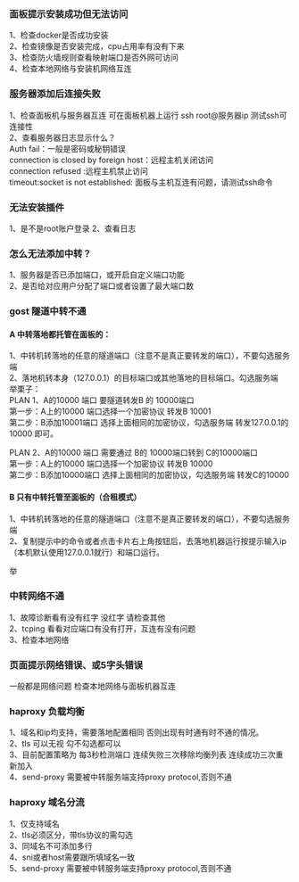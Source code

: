 ### 面板提示安装成功但无法访问
1、检查docker是否成功安装  
2、检查镜像是否安装完成，cpu占用率有没有下来  
3、检查防火墙规则查看映射端口是否外网可访问  
4、检查本地网络与安装机网络互连  

### 服务器添加后连接失败
1、检查面板机与服务器互连 可在面板机器上运行  ssh root@服务器ip 测试ssh可连接性  
2、查看服务器日志显示什么？  
  Auth fail：一般是密码或秘钥错误  
  connection is closed by foreign host：远程主机关闭访问  
  connection refused :远程主机禁止访问  
  timeout:socket is not established: 面板与主机互连有问题，请测试ssh命令

### 无法安装插件
1、是不是root账户登录
2、查看日志


### 怎么无法添加中转？
1、服务器是否已添加端口，或开启自定义端口功能  
2、是否给对应用户分配了端口或者设置了最大端口数  

### gost 隧道中转不通
#### A 中转落地都托管在面板的：  
1、中转机转落地的任意的隧道端口（注意不是真正要转发的端口），不要勾选服务端  
2、落地机转本身（127.0.0.1）的目标端口或其他落地的目标端口。勾选服务端   
举栗子：  
PLAN 1、A的10000 端口 要隧道转发B 的 10000端口  
第一步：A上的10000 端口选择一个加密协议 转发B 10001  
第二步：B添加10001端口 选择上面相同的加密协议，勾选服务端 转发127.0.0.1的10000 即可。  
  
PLAN 2、A的10000 端口 需要通过 B的 10000端口转到 C的10000端口  
第一步：A上的10000 端口选择一个加密协议 转发B 10000  
第二步：B添加10000端口 选择上面相同的加密协议，勾选服务端 转发C的10000   

#### B 只有中转托管至面板的（合租模式）
1、中转机转落地的任意的隧道端口（注意不是真正要转发的端口），不要勾选服务端  
2、复制提示中的命令或者点击卡片右上角按钮后，去落地机器运行按提示输入ip（本机默认使用127.0.0.1就行）和端口运行。

举
### 中转网络不通
1、故障诊断看有没有红字 没红字  请检查其他  
2、tcping 看看对应端口有没有打开，互连有没有问题  
3、检查本地网络  

### 页面提示网络错误、或5字头错误
一般都是网络问题 检查本地网络与面板机器互连


### haproxy 负载均衡
1、域名和ip均支持，需要落地配置相同 否则出现有时通有时不通的情况。  
2、tls 可以无视 勾不勾选都可以  
3、目前配置策略为 每3秒检测端口 连续失败三次移除均衡列表 连续成功三次重新加入   
4、send-proxy 需要被中转服务端支持proxy protocol,否则不通  

### haproxy 域名分流
1、仅支持域名  
2、tls必须区分，带tls协议的需勾选  
3、同域名不可添加多行  
4、sni或者host需要跟所填域名一致  
5、send-proxy 需要被中转服务端支持proxy protocol,否则不通  